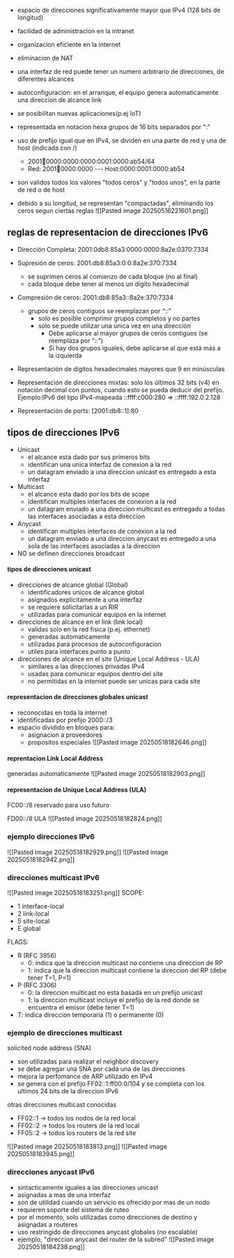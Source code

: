 - espacio de direcciones significativamente mayor que IPv4 (128 bits de longitud)
- facilidad de administracion en la intranet
- organizacion eficiente en la internet
- eliminacion de NAT
- una interfaz de red puede tener un numero arbitrario de direcciones, de diferentes alcances
- autoconfiguracion: en el arranque, el equipo genera automaticamente una direccion de alcance link
- se posibilitan nuevas aplicaciones(p.ej IoT)

- representada en notacion hexa grupos de 16 bits separados por ":"
- uso de prefijo igual que en IPv4, se dividen en una parte de red y una de host (indicada con /)
	- 2001:1234:0000:0000:0000:0001:0000:ab54/64 
	- Red: 2001:1234:0000:0000 --- Host:0000:0001:0000:ab54
- son validos todos los valores "todos ceros" y "todos unos", en la parte de red o de host
- debido a su longitud, se representan "compactadas", eliminando los ceros segun ciertas reglas
![[Pasted image 20250516221601.png]]

## reglas de representacion de direcciones IPv6
- Dirección Completa: 2001:0db8:85a3:0000:0000:8a2e:0370:7334

- Supresión de ceros: 2001:db8:85a3:0:0:8a2e:370:7334
	- se suprimen ceros al comienzo de cada bloque (no al final) 
	- cada bloque debe tener al menos un dígito hexadecimal 

- Compresión de ceros: 2001:db8:85a3::8a2e:370:7334
	- grupos de ceros contiguos se reemplazan por “::” 
		- solo es posible comprimir grupos completos y no partes 
		- solo se puede utilizar una única vez en una dirección 
			- Debe aplicarse al mayor grupos de ceros contiguos (se reemplaza por “::”) 
			- Si hay dos grupos iguales, debe aplicarse al que está más a la izquierda

- Representación de dígitos hexadecimales mayores que 9 en minúsculas
- Representación de direcciones mixtas: solo los últimos 32 bits (v4) en notación decimal con puntos, cuando esto se pueda deducir del prefijo. Ejemplo:IPv6 del tipo IPv4-mapeada ::ffff:c000:280 => ::ffff:192.0.2.128
- Representación de ports: [2001:db8::1]:80

## tipos de direcciones IPv6
- Unicast
	- el alcance esta dado por sus primeros bits
	- identifican una unica interfaz de conexion a la red
	- un datagram enviado a una direccion unicast es entregado a esta interfaz
- Multicast
	- el alcance esta dado por los bits de scope
	- identifican multiples interfaces de conexion a la red
	- un datagram enviado a una direccion multicast es entregado a todas las interfaces asociadas a esta direccion
- Anycast
	- identifican multiples interfaces de conexion a la red
	- un datagram enviado a una direccion anycast es entregado a una sola de las interfaces asociadas a la direccion
- NO se definen direcciones broadcast

#### tipos de direcciones unicast
- direcciones de alcance global (Global)
	- identificadores unicos de alcance global
	- asignados explicitamente a una interfaz
	- se requiere solicitarlas a un RIR
	- utilizadas para comunicar equipos en la internet
- direcciones de alcance en el link (link local)
	- validas solo en la red fisica (p.ej. ethernet)
	- generadas automaticamente
	- utilizadas para procesos de autoconfiguracion
	- utiles para interfaces punto a punto
- direcciones de alcance en el site (Unique Local Address - ULA)
	- similares a las direcciones privadas IPv4
	- usadas para comunicar equipos dentro del site
	- no permitidas en la internet puede ser unicas para cada site

#### representacion de direcciones globales unicast
- reconocidas en toda la internet
- identificadas por prefijo 2000::/3
- espacio dividido en bloques para:
	- asignacion a proveedores
	- propositos especiales
![[Pasted image 20250518182646.png]]


#### reprentacion Link Local Address
generadas automaticamente
![[Pasted image 20250518182903.png]]
#### representacion de Unique Local Address (ULA)
FC00::/8 reservado para uso futuro

FD00::/8 ULA
![[Pasted image 20250518182824.png]]

### ejemplo direcciones IPv6
![[Pasted image 20250518182929.png]]
![[Pasted image 20250518182942.png]]


### direcciones multicast IPv6
![[Pasted image 20250518183251.png]]
SCOPE:
- 1 interface-local
- 2 link-local
- 5 site-local
- E global

FLAGS:
- R (RFC 3956)
	- 0: indica que la direccion multicast no contiene una direccion de RP
	- 1: indica que la direccion multicast contiene la direccion del RP (debe tener T=1, P=1)
- P (RFC 3306)
	- 0: la direccion multicast no esta basada en un prefijo unicast
	- 1: la direccion multicast incluye el prefijo de la red donde se encuentra el emisor (debe tener T=1)
- T: indica direccion temporaria (1) o permanente (0)

### ejemplo de direcciones multicast
solicited node address (SNA)
- son utilizadas para realizar el neighbor discovery
- se debe agregar una SNA por cada una de las direcciones
- mejora la perfomance de ARP utilizado en IPv4
- se genera con el prefijo FF02::1:ff00:0/104 y se completa con los ultimos 24 bits de la direccion IPv6

otras direcciones multicast conocidas
- FF02::1 -> todos los nodos de la red local
- FF02::2 -> todos los routers de la red local
- FF05::2 -> todos los routers de la red site

![[Pasted image 20250518183813.png]]
![[Pasted image 20250518183945.png]]

### direcciones anycast IPv6
- sintacticamente iguales a las direcciones unicast
- asignadas a mas de una interfaz
- son de utilidad cuando un servicio es ofrecido por mas de un nodo
- requieren soporte del sistema de ruteo
- por el momento, solo utilizadas como direcciones de destino y asignadas a routeres
- uso restringido de direcciones anycast globales (no escalable)
- ejemplo, "direccion anycast del router de la subred"
![[Pasted image 20250518184238.png]]
